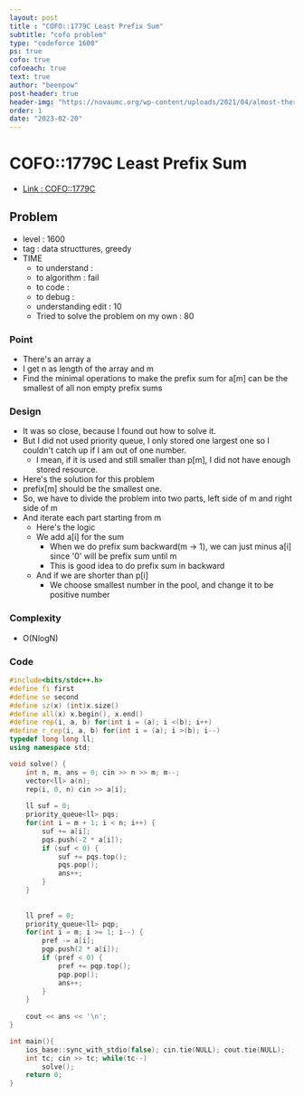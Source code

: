 ```yaml
---
layout: post
title : "COFO::1779C Least Prefix Sum"
subtitle: "cofo problem"
type: "codeforce 1600"
ps: true
cofo: true
cofoeach: true
text: true
author: "beenpow"
post-header: true
header-img: "https://novaumc.org/wp-content/uploads/2021/04/almost-there-1024x1024.png"
order: 1
date: "2023-02-20"
---
```

# COFO::1779C Least Prefix Sum
- [Link : COFO::1779C](https://codeforces.com/contest/1779/problem/C)


## Problem 

- level : 1600
- tag : data structtures, greedy
- TIME
  - to understand    : 
  - to algorithm     : fail
  - to code          : 
  - to debug         : 
  - understanding edit : 10
  - Tried to solve the problem on my own : 80

### Point
- There's an array a
- I get n as length of the array and m
- Find the minimal operations to make the prefix sum for a[m] can be the smallest of all non empty prefix sums

### Design
- It was so close, because I found out how to solve it.
- But I did  not used priority queue, I only stored one largest one so I couldn't catch up if I am out of one number.
  - I mean, if it is used and still smaller than p[m], I did not have enough stored resource.
- Here's the solution for this problem
- prefix[m] should be the smallest one.
- So, we have to divide the problem into two parts, left side of m and right side of m
- And iterate each part starting from m
  - Here's the logic
  - We add a[i] for the sum
    - When we do prefix sum backward(m -> 1), we can just minus a[i] since '0' will be prefix sum until m
    - This is good idea to do prefix sum in backward
  - And if we are shorter than p[i]
    - We choose smallest number in the pool, and change it to be positive number

### Complexity
- O(NlogN)

### Code

```cpp
#include<bits/stdc++.h>
#define fi first
#define se second
#define sz(x) (int)x.size()
#define all(x) x.begin(), x.end()
#define rep(i, a, b) for(int i = (a); i <(b); i++)
#define r_rep(i, a, b) for(int i = (a); i >(b); i--)
typedef long long ll;
using namespace std;

void solve() {
    int n, m, ans = 0; cin >> n >> m; m--;
    vector<ll> a(n);
    rep(i, 0, n) cin >> a[i];
    
    ll suf = 0;
    priority_queue<ll> pqs;
    for(int i = m + 1; i < n; i++) {
        suf += a[i];
        pqs.push(-2 * a[i]);
        if (suf < 0) {
            suf += pqs.top();
            pqs.pop();
            ans++;
        }
    }
    
    
    ll pref = 0;
    priority_queue<ll> pqp;
    for(int i = m; i >= 1; i--) {
        pref -= a[i];
        pqp.push(2 * a[i]);
        if (pref < 0) {
            pref += pqp.top();
            pqp.pop();
            ans++;
        }
    }
    
    cout << ans << '\n';
}

int main(){
    ios_base::sync_with_stdio(false); cin.tie(NULL); cout.tie(NULL);
    int tc; cin >> tc; while(tc--)
        solve();
    return 0;
}
```
